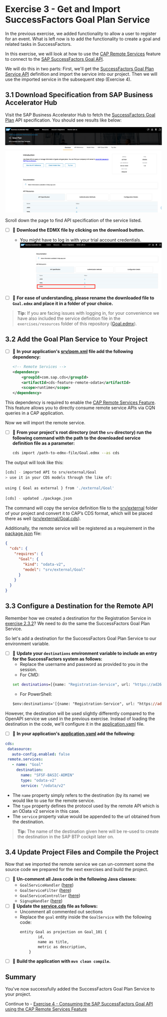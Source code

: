 # Exercise 3 - Get and Import SuccessFactors Goal Plan Service

In the previous exercise, we added functionality to allow a user to register for an event.
What is left now is to add the functionality to create a goal and related tasks in SuccessFactors.

In this exercise, we will look at how to use the [CAP Remote Services](https://cap.cloud.sap/docs/java/remote-services) feature to connect to the [SAP SuccessFactors Goal API](https://api.sap.com/api/PerformanceandGoalsPMGM/resource/Goal_101).

We will do this in two parts: First, we'll get the [SuccessFactors Goal Plan Service API](https://api.sap.com/api/PerformanceandGoalsPMGM/overview) definition and import the service into our project.
Then we will use the imported service in the subsequent step (Exercise 4). 

## 3.1 Download Specification from SAP Business Accelerator Hub

Visit the SAP Business Accelerator Hub to fetch the [SuccessFactors Goal Plan](https://api.sap.com/api/PerformanceandGoalsPMGM/overview) API specification. You should see results like below:

![](images/03_01.png)

Scroll down the page to find API specification of the service listed.

- [ ] 🔨 **Download the EDMX file by clicking on the download button.** 
  - You might have to log in with your trial account credentials.
  ![](images/03_02.png)

- [ ] 🔨 **For ease of understanding, please rename the downloaded file to `Goal.edmx` and place it in a folder of your choice.**

> **Tip:** If you are facing issues with logging in, for your convenience we have also included the service definition file in the `exercises/resources` folder of this repository ([Goal.edmx](../resources/Goal.edmx)).

## 3.2 Add the Goal Plan Service to Your Project

- [ ] 🔨 **In your application's [srv/pom.xml](../../srv/pom.xml) file add the following dependency:**
   ```xml
   <!-- Remote Services -->
   <dependency>
       <groupId>com.sap.cds</groupId>
       <artifactId>cds-feature-remote-odata</artifactId>
       <scope>runtime</scope>
   </dependency>
   ```

This dependency is required to enable the [CAP Remote Services Feature](https://cap.cloud.sap/docs/java/remote-services#enabling-remote-services).
This feature allows you to directly consume remote service APIs via CQN queries in a CAP application.

Now we will import the remote service.

- [ ] 🔨 **From your project's root directory (not the `srv` directory) run the following command with the path to the downloaded service definition file as a parameter:** 
   
   ```bash
   cds import /path-to-edmx-file/Goal.edmx --as cds
   ```
   
The output will look like this:

```bash
[cds] - imported API to srv/external/Goal
> use it in your CDS models through the like of:

using { Goal as external } from './external/Goal'

[cds] - updated ./package.json
```
   
The command will copy the service definition file to the [srv/external](../../srv/external) folder of your project and convert it to CAP’s CDS format, which will be placed there as well ([srv/external/Goal.cds](../../srv/external/Goal.cds)).
   
Additionally, the remote service will be registered as a requirement in the [package.json](../../package.json) file:
   
```json
{
  "cds": {
    "requires": {
      "Goal": {
        "kind": "odata-v2",
        "model": "srv/external/Goal"
      }
    }
  }
}
```

## 3.3 Configure a Destination for the Remote API

Remember how we created a destination for the Registration Service in [exercise 2.3.2](../ex2/README.md#232-using-a-destination)?
We need to do the same the SuccessFactors Goal Plan Service.

So let's add a destination for the SuccessFactors Goal Plan Service to our environment variable.

- [ ] 🔨 **Update your `destinations` environment variable to include an entry for the SuccessFactors system as follows:**
  - Replace the username and password as provided to you in the session.
  - For CMD:
  ```cmd
  set destinations=[{name: "Registration-Service", url: "https://ad266-registration.cfapps.eu10-004.hana.ondemand.com/"},{"name":"SFSF-BASIC-ADMIN", "url":"https://apisalesdemo8.successfactors.com/", "type": "HTTP", "user": "USER", "password": "PASSWORD"}]
  ```
  - For PowerShell:
  ```ps
  $env:destinations='[{name: "Registration-Service", url: "https://ad266-registration.cfapps.eu10-004.hana.ondemand.com/"},{"name":"SFSF-BASIC-ADMIN", "url":"https://apisalesdemo8.successfactors.com/", "type": "HTTP", "user": "USER", "password": "PASSWORD"}]'
  ```

However, the destination will be used slightly differently compared to the OpenAPI service we used in the previous exercise.
Instead of loading the destination in the code, we'll configure it in the [application.yaml](../../srv/src/main/resources/application.yaml) file.

- [ ] 🔨 **In your application's [application.yaml](../../srv/src/main/resources/application.yaml) add the following:**

```yaml
cds:
 datasource:
   auto-config.enabled: false
 remote.services:
   - name: "Goal"
     destination:
       name: "SFSF-BASIC-ADMIN"
       type: "odata-v2"
       service: "/odata/v2"
``` 

- The `name` property simply refers to the destination (by its name) we would like to use for the remote service.
- The `type` property defines the protocol used by the remote API which is an OData v2 service in this case.
- The `service` property value would be appended to the url obtained from the destination.

> **Tip:** The name of the destination given here will be re-used to create the destination in the SAP BTP cockpit later on.

## 3.4 Update Project Files and Compile the Project

Now that we imported the remote service we can un-comment some the source code we prepared for the next exercises and build the project.

- [ ] 🔨 **Un-comment all Java code in the following Java classes:**
  - `GoalServiceHandler` ([here](../../srv/src/main/java/com/sap/cloud/sdk/demo/ad266/remote/GoalServiceHandler.java))
  - `GoalServiceFilter` ([here](../../srv/src/main/java/com/sap/cloud/sdk/demo/ad266/remote/GoalServiceFilter.java))
  - `GoalServiceController` ([here](../../srv/src/main/java/com/sap/cloud/sdk/demo/ad266/GoalServiceController.java))
  - `SignupHandler` ([here](../../srv/src/main/java/com/sap/cloud/sdk/demo/ad266/SignupHandler.java))
- [ ] 🔨 **Update the [service.cds](../../srv/service.cds) file as follows:**
  - Uncomment all commented out sections
  - Replace the `goal` entity inside the `GoalService` with the following code:
    ```cds
    entity Goal as projection on Goal_101 {
            id,
            name as title,
            metric as description,
        }
    ```
- [ ] 🔨 **Build the application with `mvn clean compile`.**

## Summary

You've now successfully added the SuccessFactors Goal Plan Service to your project.

Continue to - [Exercise 4 - Consuming the SAP SuccessFactors Goal API using the CAP Remote Services Feature](../ex4/README.md)

